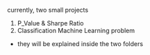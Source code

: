 currently, two small projects

1) P_Value & Sharpe Ratio
2) Classification Machine Learning problem 

- they will be explained inside the two folders
